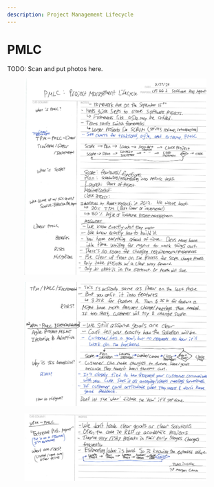 ```yaml
---
description: Project Management Lifecycle
---
```


# PMLC

TODO: Scan and put photos here.

<figure><img src="../../../.gitbook/assets/image%20(759).png" alt=""><figcaption></figcaption></figure>

<figure><img src="../../../.gitbook/assets/image%20(760).png" alt=""><figcaption></figcaption></figure>

<figure><img src="../../../.gitbook/assets/image%20(761).png" alt=""><figcaption></figcaption></figure>

